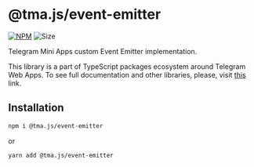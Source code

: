 # @tma.js/event-emitter

[npm-badge]: https://img.shields.io/npm/v/@tma.js/event-emitter?logo=npm

[npm-link]: https://npmjs.com/package/@tma.js/event-emitter

[size-badge]: https://img.shields.io/bundlephobia/minzip/@tma.js/event-emitter

[![NPM][npm-badge]][npm-link] 
![Size][size-badge]

Telegram Mini Apps custom Event Emitter implementation.

This library is a part of TypeScript packages ecosystem around Telegram Web 
Apps. To see full documentation and other libraries, please, visit 
[this](https://docs.telegram-mini-apps.com/) link.

## Installation

```bash  
npm i @tma.js/event-emitter
```  

or

```bash  
yarn add @tma.js/event-emitter
```
